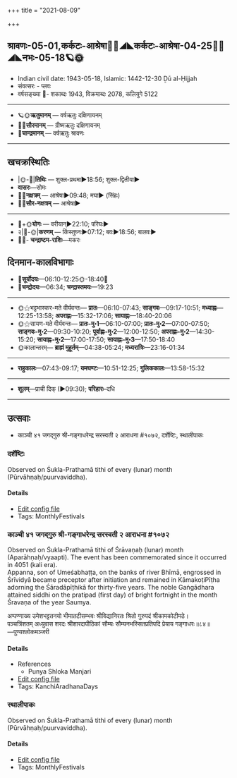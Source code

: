 +++
title = "2021-08-09"

+++
## श्रावणः-05-01,कर्कटः-आश्रेषा🌛🌌◢◣कर्कटः-आश्रेषा-04-25🌌🌞◢◣नभः-05-18🪐🌞
- Indian civil date: 1943-05-18, Islamic: 1442-12-30 Ḏū al-Ḥijjah
- संवत्सरः - प्लवः
- वर्षसङ्ख्या 🌛- शकाब्दः 1943, विक्रमाब्दः 2078, कलियुगे 5122
___________________
- 🪐🌞**ऋतुमानम्** — वर्षऋतुः दक्षिणायनम्
- 🌌🌞**सौरमानम्** — ग्रीष्मऋतुः दक्षिणायनम्
- 🌛**चान्द्रमानम्** — वर्षऋतुः श्रावणः
___________________


## खचक्रस्थितिः
- |🌞-🌛|**तिथिः** — शुक्ल-प्रथमा►18:56; शुक्ल-द्वितीया►  
- **वासरः**—सोमः  
- 🌌🌛**नक्षत्रम्** — आश्रेषा►09:48; मघा► (सिंहः)  
- 🌌🌞**सौर-नक्षत्रम्** — आश्रेषा►  
___________________
- 🌛+🌞**योगः** — वरीयान्►22:10; परिघः►  
- २|🌛-🌞|**करणम्** — किंस्तुघ्नः►07:12; बवः►18:56; बालवः►  
- 🌌🌛- **चन्द्राष्टम-राशिः**—मकरः  


## दिनमान-कालविभागाः
- 🌅**सूर्योदयः**—06:10-12:25🌞️-18:40🌇  
- 🌛**चन्द्रोदयः**—06:34; **चन्द्रास्तमयः**—19:23  
___________________
- 🌞⚝भट्टभास्कर-मते वीर्यवन्तः— **प्रातः**—06:10-07:43; **साङ्गवः**—09:17-10:51; **मध्याह्नः**—12:25-13:58; **अपराह्णः**—15:32-17:06; **सायाह्नः**—18:40-20:06  
- 🌞⚝सायण-मते वीर्यवन्तः— **प्रातः-मु॰1**—06:10-07:00; **प्रातः-मु॰2**—07:00-07:50; **साङ्गवः-मु॰2**—09:30-10:20; **पूर्वाह्णः-मु॰2**—12:00-12:50; **अपराह्णः-मु॰2**—14:30-15:20; **सायाह्नः-मु॰2**—17:00-17:50; **सायाह्नः-मु॰3**—17:50-18:40  
- 🌞कालान्तरम्— **ब्राह्मं मुहूर्तम्**—04:38-05:24; **मध्यरात्रिः**—23:16-01:34  
___________________
- **राहुकालः**—07:43-09:17; **यमघण्टः**—10:51-12:25; **गुलिककालः**—13:58-15:32  
___________________
- **शूलम्**—प्राची दिक् (►09:30); **परिहारः**–दधि  
___________________

## उत्सवाः
- काञ्ची ४१ जगद्गुरु श्री-गङ्गाधरेन्द्र सरस्वती २ आराधना #१०७२, दर्शेष्टिः, स्थालीपाकः
### दर्शेष्टिः

Observed on Śukla-Prathamā tithi of every (lunar) month (Pūrvāhṇaḥ/puurvaviddha). 

#### Details
- [Edit config file](https://github.com/jyotisham/adyatithi/tree/master/gRhya/general/lunar_month/tithi/00/01/darsheShTiH.toml)
- Tags: MonthlyFestivals


### काञ्ची ४१ जगद्गुरु श्री-गङ्गाधरेन्द्र सरस्वती २ आराधना #१०७२

Observed on Śukla-Prathamā tithi of Śrāvaṇaḥ (lunar) month (Aparāhṇaḥ/vyaapti). The event has been commemorated since it occurred in 4051 (kali era).  
Appanna, son of Umeśabhaṭṭa, on the banks of river Bhīmā, engrossed in Śrīvidyā became preceptor after initiation and remained in KāmakoṭiPīṭha adorning the Śāradāpīṭhikā for thirty-five years. The noble Gaṅgādhara attained siddhi on the pratipad (first day) of bright fortnight in the month Śravaṇa of the year Saumya.

अप्पण्णाख्य उमेशभट्टतनयो भीमातटीसम्भवः श्रीविद्यानिरतः श्रितो गुरुपदं श्रीकामकोटीमठे।  
पञ्चत्रिंशतम् अध्युवास शरदः श्रीशारदापीठिकां सौम्यः सौम्यनभस्सितप्रतिपदि प्रेयाय गङ्गाधरः॥८४॥  
—पुण्यश्लोकमञ्जरी



#### Details
- References
  - Punya Shloka Manjari
- [Edit config file](https://github.com/jyotisham/adyatithi/tree/master/mahApuruSha/kAnchI-maTha/lunar_month/tithi/05/01/kAJcI%2041%20jagadguru%20zrI~gaGgAdharEndra%20sarasvatI%202%20ArAdhanA.toml)
- Tags: KanchiAradhanaDays


### स्थालीपाकः

Observed on Śukla-Prathamā tithi of every (lunar) month (Pūrvāhṇaḥ/puurvaviddha). 

#### Details
- [Edit config file](https://github.com/jyotisham/adyatithi/tree/master/gRhya/general/lunar_month/tithi/00/01/sthAlIpAkaH_1.toml)
- Tags: MonthlyFestivals



